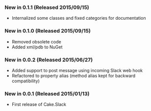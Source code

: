 ### New in 0.1.1 (Released 2015/09/15)
* Internalized some classes and fixed categories for documentation
### New in 0.1.0 (Released 2015/09/15)
* Removed obsolete code
* Added xml/pdb to NuGet
### New in 0.0.2 (Released 2015/06/27)
* Added support to post message using incoming Slack web hook
* Refactored to property alias (method alias kept for backward compatibility)
### New in 0.0.1 (Released 2015/01/13)
* First release of Cake.Slack